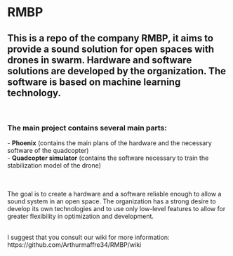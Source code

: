 # RMBP
<h2>This is a repo of the company RMBP, it aims to provide a sound solution for open spaces with drones in swarm.
Hardware and software solutions are developed by the organization. The software is based on machine learning technology.</h2>

<br>
<h3>
The main project contains several main parts:</h3>
- <b>Phoenix</b> (contains the main plans of the hardware and the necessary software of the quadcopter)
<br>- <b>Quadcopter simulator</b> (contains the software necessary to train the stabilization model of the drone)

<br><br>
The goal is to create a hardware and a software reliable enough to allow a sound system in an open space. The organization has a strong desire to develop its own technologies and to use only low-level features to allow for greater flexibility in optimization and development.

<br>
I suggest that you consult our wiki for more information: <link>https://github.com/Arthurmaffre34/RMBP/wiki
